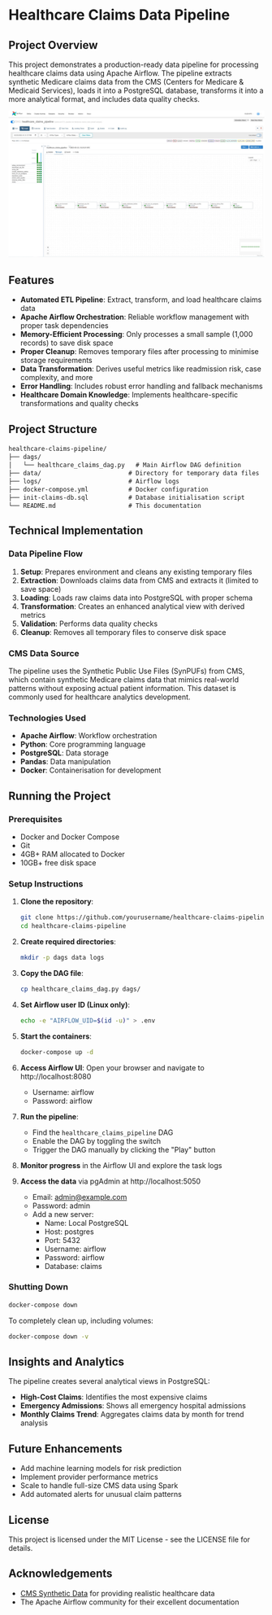 # Healthcare Claims Data Pipeline

## Project Overview

This project demonstrates a production-ready data pipeline for processing healthcare claims data using Apache Airflow. The pipeline extracts synthetic Medicare claims data from the CMS (Centers for Medicare & Medicaid Services), loads it into a PostgreSQL database, transforms it into a more analytical format, and includes data quality checks.

![Airflow DAG Graph View](images/dag_graph_view.png)


## Features

- **Automated ETL Pipeline**: Extract, transform, and load healthcare claims data
- **Apache Airflow Orchestration**: Reliable workflow management with proper task dependencies
- **Memory-Efficient Processing**: Only processes a small sample (1,000 records) to save disk space
- **Proper Cleanup**: Removes temporary files after processing to minimise storage requirements
- **Data Transformation**: Derives useful metrics like readmission risk, case complexity, and more
- **Error Handling**: Includes robust error handling and fallback mechanisms
- **Healthcare Domain Knowledge**: Implements healthcare-specific transformations and quality checks

## Project Structure

```
healthcare-claims-pipeline/
├── dags/
│   └── healthcare_claims_dag.py   # Main Airflow DAG definition
├── data/                        # Directory for temporary data files
├── logs/                        # Airflow logs
├── docker-compose.yml           # Docker configuration
├── init-claims-db.sql           # Database initialisation script
└── README.md                    # This documentation
```

## Technical Implementation

### Data Pipeline Flow

1. **Setup**: Prepares environment and cleans any existing temporary files
2. **Extraction**: Downloads claims data from CMS and extracts it (limited to save space)
3. **Loading**: Loads raw claims data into PostgreSQL with proper schema
4. **Transformation**: Creates an enhanced analytical view with derived metrics
5. **Validation**: Performs data quality checks
6. **Cleanup**: Removes all temporary files to conserve disk space

### CMS Data Source

The pipeline uses the Synthetic Public Use Files (SynPUFs) from CMS, which contain synthetic Medicare claims data that mimics real-world patterns without exposing actual patient information. This dataset is commonly used for healthcare analytics development.

### Technologies Used

- **Apache Airflow**: Workflow orchestration
- **Python**: Core programming language
- **PostgreSQL**: Data storage
- **Pandas**: Data manipulation
- **Docker**: Containerisation for development

## Running the Project

### Prerequisites

- Docker and Docker Compose
- Git
- 4GB+ RAM allocated to Docker
- 10GB+ free disk space

### Setup Instructions

1. **Clone the repository**:
   ```bash
   git clone https://github.com/yourusername/healthcare-claims-pipeline.git
   cd healthcare-claims-pipeline
   ```

2. **Create required directories**:
   ```bash
   mkdir -p dags data logs
   ```

3. **Copy the DAG file**:
   ```bash
   cp healthcare_claims_dag.py dags/
   ```

4. **Set Airflow user ID (Linux only)**:
   ```bash
   echo -e "AIRFLOW_UID=$(id -u)" > .env
   ```

5. **Start the containers**:
   ```bash
   docker-compose up -d
   ```

6. **Access Airflow UI**:
   Open your browser and navigate to http://localhost:8080
   - Username: airflow
   - Password: airflow

7. **Run the pipeline**:
   - Find the `healthcare_claims_pipeline` DAG
   - Enable the DAG by toggling the switch
   - Trigger the DAG manually by clicking the "Play" button

8. **Monitor progress** in the Airflow UI and explore the task logs

9. **Access the data** via pgAdmin at http://localhost:5050
   - Email: admin@example.com
   - Password: admin
   - Add a new server:
     - Name: Local PostgreSQL
     - Host: postgres
     - Port: 5432
     - Username: airflow
     - Password: airflow
     - Database: claims

### Shutting Down

```bash
docker-compose down
```

To completely clean up, including volumes:
```bash
docker-compose down -v
```

## Insights and Analytics

The pipeline creates several analytical views in PostgreSQL:

- **High-Cost Claims**: Identifies the most expensive claims
- **Emergency Admissions**: Shows all emergency hospital admissions
- **Monthly Claims Trend**: Aggregates claims data by month for trend analysis

## Future Enhancements

- Add machine learning models for risk prediction
- Implement provider performance metrics
- Scale to handle full-size CMS data using Spark
- Add automated alerts for unusual claim patterns

## License

This project is licensed under the MIT License - see the LICENSE file for details.

## Acknowledgements

- [CMS Synthetic Data](https://www.cms.gov/Research-Statistics-Data-and-Systems/Downloadable-Public-Use-Files/SynPUFs) for providing realistic healthcare data
- The Apache Airflow community for their excellent documentation
